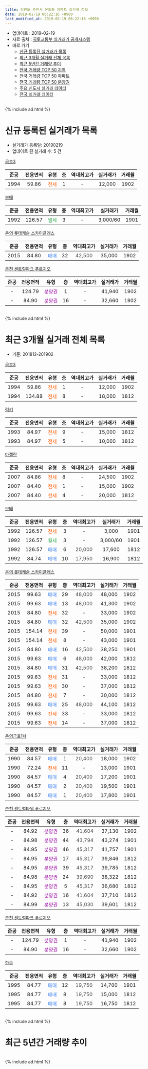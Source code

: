 ```yaml
---
title: 강원도 춘천시 온의동 아파트 실거래 정보
date: 2019-02-19 06:22:16 +0900
last_modified_at: 2019-02-19 06:22:16 +0900
---
```


* 업데이트 : 2019-02-19
* 자료 출처 : [국토교통부 실거래가 공개시스템](http://rt.molit.go.kr)
* 바로 가기
    * [신규 등록된 실거래가 목록](#신규-등록된-실거래가-목록)
    * [최근 3개월 실거래 전체 목록](#최근-3개월-실거래-전체-목록)
    * [최근 5년간 거래량 추이](#최근-5년간-거래량-추이)
    * [전국 거래량 TOP 50 지역](https://ayogom.github.io/apt-trade-info/최근-3개월-전국에서-가장-거래가-많이-발생한-지역)
    * [전국 거래량 TOP 50 아파트](https://ayogom.github.io/apt-trade-info/최근-3개월-전국에서-가장-거래가-많이-발생한-아파트)
    * [전국 거래량 TOP 50 분양권](https://ayogom.github.io/apt-trade-info/최근-3개월-전국에서-가장-거래가-많이-발생한-분양권)
    * [주요 신도시 실거래 데이터](https://ayogom.github.io/apt-trade-info/주요-신도시)
    * [전국 실거래 데이터](https://ayogom.github.io/apt-trade-info/전국)
<br>
{% include ad.html %}
<br>

# 신규 등록된 실거래가 목록
* 실거래가 등록일: 20190219
* 업데이트 된 실거래 수: 5 건


[금호3](https://search.naver.com/search.naver?query=%EA%B0%95%EC%9B%90%EB%8F%84+%EC%B6%98%EC%B2%9C%EC%8B%9C+%EC%98%A8%EC%9D%98%EB%8F%99+%EA%B8%88%ED%98%B83)

|준공|전용면적|유형|층|역대최고가|실거래가|거래월|
|:---:|:---:|:---:|:---:|:---:|:---:|:---:|
|1994|59.86|<span style="color:#ff5a00">전세</span>|1|<span style="color:#444444">-</span>|12,000|1902|

[보배](https://search.naver.com/search.naver?query=%EA%B0%95%EC%9B%90%EB%8F%84+%EC%B6%98%EC%B2%9C%EC%8B%9C+%EC%98%A8%EC%9D%98%EB%8F%99+%EB%B3%B4%EB%B0%B0)

|준공|전용면적|유형|층|역대최고가|실거래가|거래월|
|:---:|:---:|:---:|:---:|:---:|:---:|:---:|
|1992|126.57|<span style="color:#34a853">월세</span>|3|<span style="color:#444444">-</span>|3,000/60|1901|

[온의 롯데캐슬 스카이클래스](https://search.naver.com/search.naver?query=%EA%B0%95%EC%9B%90%EB%8F%84+%EC%B6%98%EC%B2%9C%EC%8B%9C+%EC%98%A8%EC%9D%98%EB%8F%99+%EC%98%A8%EC%9D%98+%EB%A1%AF%EB%8D%B0%EC%BA%90%EC%8A%AC+%EC%8A%A4%EC%B9%B4%EC%9D%B4%ED%81%B4%EB%9E%98%EC%8A%A4)

|준공|전용면적|유형|층|역대최고가|실거래가|거래월|
|:---:|:---:|:---:|:---:|:---:|:---:|:---:|
|2015|84.80|<span style="color:#4285f3">매매</span>|32|<span style="color:#444444">42,500</span>|35,000|1902|

[춘천 센트럴파크 푸르지오](https://search.naver.com/search.naver?query=%EA%B0%95%EC%9B%90%EB%8F%84+%EC%B6%98%EC%B2%9C%EC%8B%9C+%EC%98%A8%EC%9D%98%EB%8F%99+%EC%B6%98%EC%B2%9C+%EC%84%BC%ED%8A%B8%EB%9F%B4%ED%8C%8C%ED%81%AC+%ED%91%B8%EB%A5%B4%EC%A7%80%EC%98%A4)

|준공|전용면적|유형|층|역대최고가|실거래가|거래월|
|:---:|:---:|:---:|:---:|:---:|:---:|:---:|
|-|124.79|<span style="color:#9C11A5">분양권</span>|1|<span style="color:#444444">-</span>|41,940|1902|
|-|84.90|<span style="color:#9C11A5">분양권</span>|16|<span style="color:#444444">-</span>|32,660|1902|


<br>
{% include ad.html %}
<br>

# 최근 3개월 실거래 전체 목록
* 기준: 201812-201902


[금호3](https://search.naver.com/search.naver?query=%EA%B0%95%EC%9B%90%EB%8F%84+%EC%B6%98%EC%B2%9C%EC%8B%9C+%EC%98%A8%EC%9D%98%EB%8F%99+%EA%B8%88%ED%98%B83)

|준공|전용면적|유형|층|역대최고가|실거래가|거래월|
|:---:|:---:|:---:|:---:|:---:|:---:|:---:|
|1994|59.86|<span style="color:#ff5a00">전세</span>|1|<span style="color:#444444">-</span>|12,000|1902|
|1994|134.88|<span style="color:#ff5a00">전세</span>|8|<span style="color:#444444">-</span>|18,000|1812|

[럭키](https://search.naver.com/search.naver?query=%EA%B0%95%EC%9B%90%EB%8F%84+%EC%B6%98%EC%B2%9C%EC%8B%9C+%EC%98%A8%EC%9D%98%EB%8F%99+%EB%9F%AD%ED%82%A4)

|준공|전용면적|유형|층|역대최고가|실거래가|거래월|
|:---:|:---:|:---:|:---:|:---:|:---:|:---:|
|1993|84.97|<span style="color:#ff5a00">전세</span>|9|<span style="color:#444444">-</span>|15,000|1812|
|1993|84.97|<span style="color:#ff5a00">전세</span>|5|<span style="color:#444444">-</span>|10,000|1812|

[마젤란](https://search.naver.com/search.naver?query=%EA%B0%95%EC%9B%90%EB%8F%84+%EC%B6%98%EC%B2%9C%EC%8B%9C+%EC%98%A8%EC%9D%98%EB%8F%99+%EB%A7%88%EC%A0%A4%EB%9E%80)

|준공|전용면적|유형|층|역대최고가|실거래가|거래월|
|:---:|:---:|:---:|:---:|:---:|:---:|:---:|
|2007|84.86|<span style="color:#ff5a00">전세</span>|8|<span style="color:#444444">-</span>|24,500|1902|
|2007|84.40|<span style="color:#ff5a00">전세</span>|1|<span style="color:#444444">-</span>|15,000|1902|
|2007|84.40|<span style="color:#ff5a00">전세</span>|4|<span style="color:#444444">-</span>|20,000|1812|

[보배](https://search.naver.com/search.naver?query=%EA%B0%95%EC%9B%90%EB%8F%84+%EC%B6%98%EC%B2%9C%EC%8B%9C+%EC%98%A8%EC%9D%98%EB%8F%99+%EB%B3%B4%EB%B0%B0)

|준공|전용면적|유형|층|역대최고가|실거래가|거래월|
|:---:|:---:|:---:|:---:|:---:|:---:|:---:|
|1992|126.57|<span style="color:#ff5a00">전세</span>|3|<span style="color:#444444">-</span>|3,000|1901|
|1992|126.57|<span style="color:#34a853">월세</span>|3|<span style="color:#444444">-</span>|3,000/60|1901|
|1992|126.57|<span style="color:#4285f3">매매</span>|6|<span style="color:#444444">20,000</span>|17,600|1812|
|1992|84.74|<span style="color:#4285f3">매매</span>|10|<span style="color:#444444">17,950</span>|16,900|1812|

[온의 롯데캐슬 스카이클래스](https://search.naver.com/search.naver?query=%EA%B0%95%EC%9B%90%EB%8F%84+%EC%B6%98%EC%B2%9C%EC%8B%9C+%EC%98%A8%EC%9D%98%EB%8F%99+%EC%98%A8%EC%9D%98+%EB%A1%AF%EB%8D%B0%EC%BA%90%EC%8A%AC+%EC%8A%A4%EC%B9%B4%EC%9D%B4%ED%81%B4%EB%9E%98%EC%8A%A4)

|준공|전용면적|유형|층|역대최고가|실거래가|거래월|
|:---:|:---:|:---:|:---:|:---:|:---:|:---:|
|2015|99.63|<span style="color:#4285f3">매매</span>|29|<span style="color:#444444">48,000</span>|48,000|1902|
|2015|99.63|<span style="color:#4285f3">매매</span>|13|<span style="color:#444444">48,000</span>|41,300|1902|
|2015|84.80|<span style="color:#ff5a00">전세</span>|32|<span style="color:#444444">-</span>|33,000|1902|
|2015|84.80|<span style="color:#4285f3">매매</span>|32|<span style="color:#444444">42,500</span>|35,000|1902|
|2015|154.14|<span style="color:#ff5a00">전세</span>|39|<span style="color:#444444">-</span>|50,000|1901|
|2015|154.14|<span style="color:#ff5a00">전세</span>|8|<span style="color:#444444">-</span>|43,000|1901|
|2015|84.80|<span style="color:#4285f3">매매</span>|16|<span style="color:#444444">42,500</span>|38,250|1901|
|2015|99.63|<span style="color:#4285f3">매매</span>|6|<span style="color:#444444">48,000</span>|42,000|1812|
|2015|84.80|<span style="color:#4285f3">매매</span>|31|<span style="color:#444444">42,500</span>|38,200|1812|
|2015|99.63|<span style="color:#ff5a00">전세</span>|31|<span style="color:#444444">-</span>|33,000|1812|
|2015|99.63|<span style="color:#ff5a00">전세</span>|30|<span style="color:#444444">-</span>|37,000|1812|
|2015|84.80|<span style="color:#ff5a00">전세</span>|7|<span style="color:#444444">-</span>|30,000|1812|
|2015|99.63|<span style="color:#4285f3">매매</span>|25|<span style="color:#444444">48,000</span>|44,100|1812|
|2015|99.63|<span style="color:#ff5a00">전세</span>|33|<span style="color:#444444">-</span>|33,000|1812|
|2015|99.63|<span style="color:#ff5a00">전세</span>|14|<span style="color:#444444">-</span>|37,000|1812|

[온의금호1차](https://search.naver.com/search.naver?query=%EA%B0%95%EC%9B%90%EB%8F%84+%EC%B6%98%EC%B2%9C%EC%8B%9C+%EC%98%A8%EC%9D%98%EB%8F%99+%EC%98%A8%EC%9D%98%EA%B8%88%ED%98%B81%EC%B0%A8)

|준공|전용면적|유형|층|역대최고가|실거래가|거래월|
|:---:|:---:|:---:|:---:|:---:|:---:|:---:|
|1990|84.57|<span style="color:#4285f3">매매</span>|1|<span style="color:#444444">20,400</span>|18,000|1902|
|1990|72.24|<span style="color:#ff5a00">전세</span>|11|<span style="color:#444444">-</span>|13,000|1901|
|1990|84.57|<span style="color:#4285f3">매매</span>|4|<span style="color:#444444">20,400</span>|17,200|1901|
|1990|84.57|<span style="color:#4285f3">매매</span>|2|<span style="color:#444444">20,400</span>|19,500|1901|
|1990|84.57|<span style="color:#4285f3">매매</span>|1|<span style="color:#444444">20,400</span>|17,800|1901|

[춘천 센트럴타워 푸르지오](https://search.naver.com/search.naver?query=%EA%B0%95%EC%9B%90%EB%8F%84+%EC%B6%98%EC%B2%9C%EC%8B%9C+%EC%98%A8%EC%9D%98%EB%8F%99+%EC%B6%98%EC%B2%9C+%EC%84%BC%ED%8A%B8%EB%9F%B4%ED%83%80%EC%9B%8C+%ED%91%B8%EB%A5%B4%EC%A7%80%EC%98%A4)

|준공|전용면적|유형|층|역대최고가|실거래가|거래월|
|:---:|:---:|:---:|:---:|:---:|:---:|:---:|
|-|84.92|<span style="color:#9C11A5">분양권</span>|36|<span style="color:#444444">41,604</span>|37,130|1902|
|-|84.98|<span style="color:#9C11A5">분양권</span>|44|<span style="color:#444444">43,794</span>|43,274|1901|
|-|84.95|<span style="color:#9C11A5">분양권</span>|46|<span style="color:#444444">45,317</span>|41,757|1901|
|-|84.95|<span style="color:#9C11A5">분양권</span>|17|<span style="color:#444444">45,317</span>|39,846|1812|
|-|84.95|<span style="color:#9C11A5">분양권</span>|39|<span style="color:#444444">45,317</span>|39,785|1812|
|-|84.98|<span style="color:#9C11A5">분양권</span>|24|<span style="color:#444444">39,690</span>|38,322|1812|
|-|84.95|<span style="color:#9C11A5">분양권</span>|5|<span style="color:#444444">45,317</span>|36,680|1812|
|-|84.92|<span style="color:#9C11A5">분양권</span>|16|<span style="color:#444444">41,604</span>|37,710|1812|
|-|84.99|<span style="color:#9C11A5">분양권</span>|13|<span style="color:#444444">45,030</span>|39,601|1812|

[춘천 센트럴파크 푸르지오](https://search.naver.com/search.naver?query=%EA%B0%95%EC%9B%90%EB%8F%84+%EC%B6%98%EC%B2%9C%EC%8B%9C+%EC%98%A8%EC%9D%98%EB%8F%99+%EC%B6%98%EC%B2%9C+%EC%84%BC%ED%8A%B8%EB%9F%B4%ED%8C%8C%ED%81%AC+%ED%91%B8%EB%A5%B4%EC%A7%80%EC%98%A4)

|준공|전용면적|유형|층|역대최고가|실거래가|거래월|
|:---:|:---:|:---:|:---:|:---:|:---:|:---:|
|-|124.79|<span style="color:#9C11A5">분양권</span>|1|<span style="color:#444444">-</span>|41,940|1902|
|-|84.90|<span style="color:#9C11A5">분양권</span>|16|<span style="color:#444444">-</span>|32,660|1902|


<script async src="//pagead2.googlesyndication.com/pagead/js/adsbygoogle.js"></script>
<!-- 기본 -->
<ins class="adsbygoogle"
     style="display:block"
     data-ad-client="ca-pub-2446590836940007"
     data-ad-slot="1659523306"
     data-ad-format="auto"
     data-full-width-responsive="true"></ins>
<script>
(adsbygoogle = window.adsbygoogle || []).push({});
</script>


[한주](https://search.naver.com/search.naver?query=%EA%B0%95%EC%9B%90%EB%8F%84+%EC%B6%98%EC%B2%9C%EC%8B%9C+%EC%98%A8%EC%9D%98%EB%8F%99+%ED%95%9C%EC%A3%BC)

|준공|전용면적|유형|층|역대최고가|실거래가|거래월|
|:---:|:---:|:---:|:---:|:---:|:---:|:---:|
|1995|84.77|<span style="color:#4285f3">매매</span>|12|<span style="color:#444444">19,750</span>|14,700|1901|
|1995|84.77|<span style="color:#4285f3">매매</span>|8|<span style="color:#444444">19,750</span>|15,000|1812|
|1995|84.77|<span style="color:#4285f3">매매</span>|8|<span style="color:#444444">19,750</span>|16,750|1812|


<br>
{% include ad.html %}
<br>

# 최근 5년간 거래량 추이


<div style="width:100%;">
    <canvas id="deal_progress" height="200"></canvas>
</div>

<script>
new Chart(document.getElementById("deal_progress"), {
    type: 'line',
    data: {
        labels: ['201402','201403','201404','201405','201406','201407','201408','201409','201410','201411','201412','201501','201502','201503','201504','201505','201506','201507','201508','201509','201510','201511','201512','201601','201602','201603','201604','201605','201606','201607','201608','201609','201610','201611','201612','201701','201702','201703','201704','201705','201706','201707','201708','201709','201710','201711','201712','201801','201802','201803','201804','201805','201806','201807','201808','201809','201810','201811','201812','201901','201902'],
        datasets: [{
            label: '매매',
            pointRadius: 1,
            data: [6, 11, 11, 5, 5, 4, 12, 11, 9, 8, 10, 12, 14, 18, 11, 19, 16, 14, 16, 13, 23, 9, 14, 17, 14, 13, 16, 17, 20, 17, 8, 11, 19, 7, 6, 8, 6, 13, 12, 11, 11, 8, 9, 12, 13, 9, 14, 11, 9, 19, 301, 94, 30, 31, 26, 34, 22, 11, 13, 7, 7],
            borderColor: "rgba(255, 201, 14, 1)",
            backgroundColor: "rgba(255, 201, 14, 0.5)",
            fill: false,
            lineTension: 0
        },{
            label: '전월세',
            pointRadius: 1,
            data: [12, 8, 9, 7, 4, 8, 7, 6, 8, 3, 8, 10, 10, 9, 2, 3, 7, 8, 4, 13, 17, 20, 31, 12, 14, 9, 17, 8, 7, 7, 6, 9, 12, 6, 8, 8, 12, 17, 7, 10, 8, 9, 8, 17, 13, 18, 17, 20, 7, 15, 10, 14, 4, 5, 5, 5, 8, 10, 9, 5, 4],
            borderColor: "rgba(0, 141, 185, 1)",
            backgroundColor: "rgba(0, 141, 185, 0.5)",
            fill: false,
            lineTension: 0
        }
        ]
    },
    options: {
        responsive: true,
        title: {
            display: false
        },
        tooltips: {
            mode: 'index',
            intersect: false
        },
        hover: {
            mode: 'nearest',
            intersect: true
        },
        scales: {
            xAxes: [{
                display: true,
                scaleLabel: {
                    display: true,
                    labelString: '년/월'
                }
            }],
            yAxes: [{
                display: true,
                ticks: {
                    suggestedMin: 0,
                },
                scaleLabel: {
                    display: true,
                    labelString: '실거래 수'
                }
            }]
        }
    }
});

</script>


<br>
{% include ad.html %}
<br>

